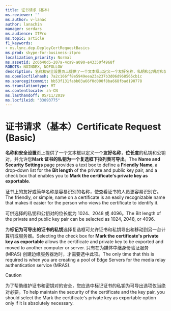 ```yaml
---
title: 证书请求（基本）
ms.reviewer: ''
ms.author: v-lanac
author: lanachin
manager: serdars
ms.audience: ITPro
ms.topic: article
f1_keywords:
- ms.lync.dep.DeployCertRequestBasics
ms.prod: skype-for-business-itpro
localization_priority: Normal
ms.assetid: 2c6b40d5-207a-4ca9-a090-e43350f4968f
ROBOTS: NOINDEX, NOFOLLOW
description: 名称和安全设置页上提供了一个文本框以定义一个友好名称，私钥和公钥对和复选框，使您能够将标记为可导出的证书的私钥的位长度的下拉列表。
ms.openlocfilehash: 7a2c166ff8e5949eea23a237b3d06d968565cb1c
ms.sourcegitcommit: bb53f131fabb03a66f0d000f8ba668fbad190778
ms.translationtype: MT
ms.contentlocale: zh-CN
ms.lasthandoff: 05/11/2019
ms.locfileid: "33893775"
---
```

# <a name="certificate-request-basic"></a><span data-ttu-id="0232e-103">证书请求（基本）</span><span class="sxs-lookup"><span data-stu-id="0232e-103">Certificate Request (Basic)</span></span>
 
<span data-ttu-id="0232e-104">**名称和安全设置**页上提供了一个文本框以定义一个**友好名称**，**位长度**的私钥和公钥对，并允许您**Mark 证书的私钥为一个复选框下拉列表可导出**。</span><span class="sxs-lookup"><span data-stu-id="0232e-104">The **Name and Security Settings** page provides a text box to define a **Friendly Name**, a drop-down list for the **Bit length** of the private and public key pair, and a check box that enables you to **Mark the certificate's private key as exportable**.</span></span>
  
<span data-ttu-id="0232e-105">证书上的友好或简单名称是容易识别的名称，使查看证书的人员更容易识别它。</span><span class="sxs-lookup"><span data-stu-id="0232e-105">The friendly, or simple, name on a certificate is an easily recognizable name that makes it easier for the person who views the certificate to identify it.</span></span>
  
<span data-ttu-id="0232e-106">可供选择的私钥和公钥对的位长度为 1024、2048 或 4096。</span><span class="sxs-lookup"><span data-stu-id="0232e-106">The Bit length of the private and public key pair can be selected as 1024, 2048, or 4096.</span></span>
  
<span data-ttu-id="0232e-107">为**标记为可导出的证书的私钥**选择复选框可允许证书和私钥导出和移动到另一台计算机或服务器。</span><span class="sxs-lookup"><span data-stu-id="0232e-107">Selecting the check box for **Mark the certificate's private key as exportable** allows the certificate and private key to be exported and moved to another computer or server.</span></span> <span data-ttu-id="0232e-108">只有在为媒体中继身份验证服务 (MRAS) 创建边缘服务器池时，才需要选中此项。</span><span class="sxs-lookup"><span data-stu-id="0232e-108">The only time that this is required is when you are creating a pool of Edge Servers for the media relay authentication service (MRAS).</span></span>
  
> [!CAUTION]
> <span data-ttu-id="0232e-109">为了帮助维护证书和密钥对的安全，您应选中标记证书的私钥为可导出选项仅当绝对必要。</span><span class="sxs-lookup"><span data-stu-id="0232e-109">To help maintain the security of the certificate and the key pair, you should select the Mark the certificate's private key as exportable option only if it is absolutely necessary.</span></span> 
  

